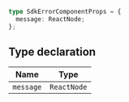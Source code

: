 ```ts
type SdkErrorComponentProps = {
  message: ReactNode;
};
```

## Type declaration

| Name | Type |
| ------ | ------ |
| <a id="message"></a> `message` | `ReactNode` |
